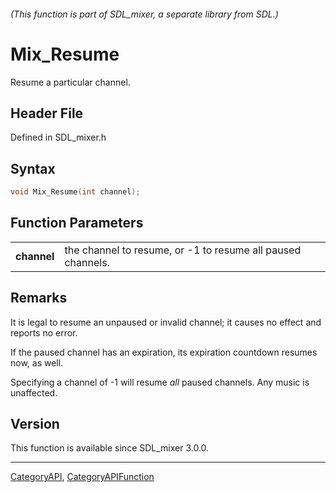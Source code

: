###### (This function is part of SDL_mixer, a separate library from SDL.)
# Mix_Resume

Resume a particular channel.

## Header File

Defined in SDL_mixer.h

## Syntax

```c
void Mix_Resume(int channel);

```

## Function Parameters

|                 |                                                             |
| --------------- | ----------------------------------------------------------- |
| **channel**     | the channel to resume, or -1 to resume all paused channels. |

## Remarks

It is legal to resume an unpaused or invalid channel; it causes no effect
and reports no error.

If the paused channel has an expiration, its expiration countdown resumes
now, as well.

Specifying a channel of -1 will resume _all_ paused channels. Any music is
unaffected.

## Version

This function is available since SDL_mixer 3.0.0.

----
[CategoryAPI](CategoryAPI), [CategoryAPIFunction](CategoryAPIFunction)


